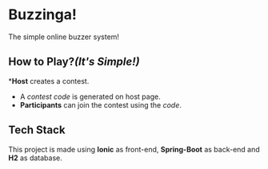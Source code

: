 # Buzzinga!

The simple online buzzer system!

## How to Play?_(It's Simple!)_

***Host** creates a contest. 
* A _contest code_ is generated on host page.
* **Participants** can join the contest using the _code_.

## Tech Stack

This project is made using **Ionic** as front-end, **Spring-Boot** as back-end and **H2** as database.
